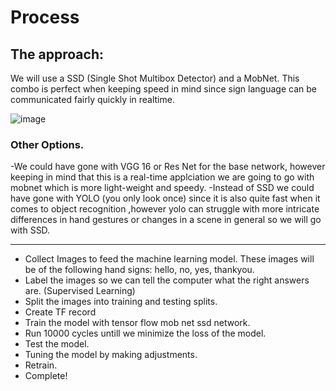 # Process

## The approach:
We will use a SSD (Single Shot Multibox Detector) and a MobNet. This combo is perfect when keeping speed in mind since sign language can be communicated fairly quickly in realtime.

![image](https://github.com/Christopher-DSA/Sign-Language-Detection-Computer-Vision/assets/132075292/82fe6f81-e442-48ca-9984-5fe0003bc3c8)

### Other Options.
-We could have gone with VGG 16 or Res Net for the base network, however keeping in mind that this is a real-time applciation we are going to go with mobnet which is more light-weight and speedy.
-Instead of SSD we could have gone with YOLO (you only look once) since it is also quite fast when it comes to object recognition
,however yolo can struggle with more intricate differences in hand gestures or changes in a scene in general so we will go with SSD.

---
- Collect Images to feed the machine learning model. These images will be of the following hand signs: hello, no, yes, thankyou.
- Label the images so we can tell the computer what the right answers are. (Supervised Learning)
- Split the images into training and testing splits.
- Create TF record
- Train the model with tensor flow mob net ssd network.
- Run 10000 cycles untill we minimize the loss of the model.
- Test the model.
- Tuning the model by making adjustments.
- Retrain.
- Complete!
